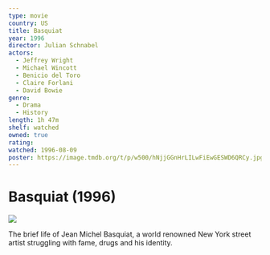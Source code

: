 ```yaml
---
type: movie
country: US
title: Basquiat
year: 1996
director: Julian Schnabel
actors:
  - Jeffrey Wright
  - Michael Wincott
  - Benicio del Toro
  - Claire Forlani
  - David Bowie
genre:
  - Drama
  - History
length: 1h 47m
shelf: watched
owned: true
rating:
watched: 1996-08-09
poster: https://image.tmdb.org/t/p/w500/hNjjGGnHrLILwFiEwGESWD6QRCy.jpg
---
```


# Basquiat (1996)

![](https://image.tmdb.org/t/p/w500/hNjjGGnHrLILwFiEwGESWD6QRCy.jpg)

The brief life of Jean Michel Basquiat, a world renowned New York street artist struggling with fame, drugs and his identity.